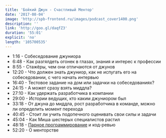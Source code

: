 ```yaml
---
title: 'Бойкий Джун - Счастливый Ментор'
date: '2017-08-04'
image: 'http://spb-frontend.ru/images/podcast_cover1400.png'
description: ''
link: 'http://goo.gl/daqfZ3'
duration: '55:01'
explicit: 'no'
length: '105700535'
---
```


- 1:16 - Собеседование джуниора
- 6:48 - Как разгялдеть огонек в глазах, знания и интерес к профессии
- 8:55 - Стажёры, чем они отличаются от джунов
- 12:20 - Что должен знать джуниор, как не испугать его на собеседовании, с чего начать интервью
- 16:40 - Тестовое задание на дом или задачки на собеседованиях?
- 24:15 - А может сразу взять миддла?
- 27:10 - Как удержать разработчика в компании
- 29:00 - Истории ведущих, кто каким джуниором был
- 33:18 - От джуна до миддла, рост разработчика в команде, можно ли определить момент перехода
- 40:45 - Стоит ли учить подопечного оценивать свои силы и задачи
- 45:04 - Как Миша шестерых специалистов растил
- 48:18 - [Парное программирование](https://ru.wikipedia.org/wiki/%D0%9F%D0%B0%D1%80%D0%BD%D0%BE%D0%B5_%D0%BF%D1%80%D0%BE%D0%B3%D1%80%D0%B0%D0%BC%D0%BC%D0%B8%D1%80%D0%BE%D0%B2%D0%B0%D0%BD%D0%B8%D0%B5) и код-ревью
- 52:20 - О менторстве
